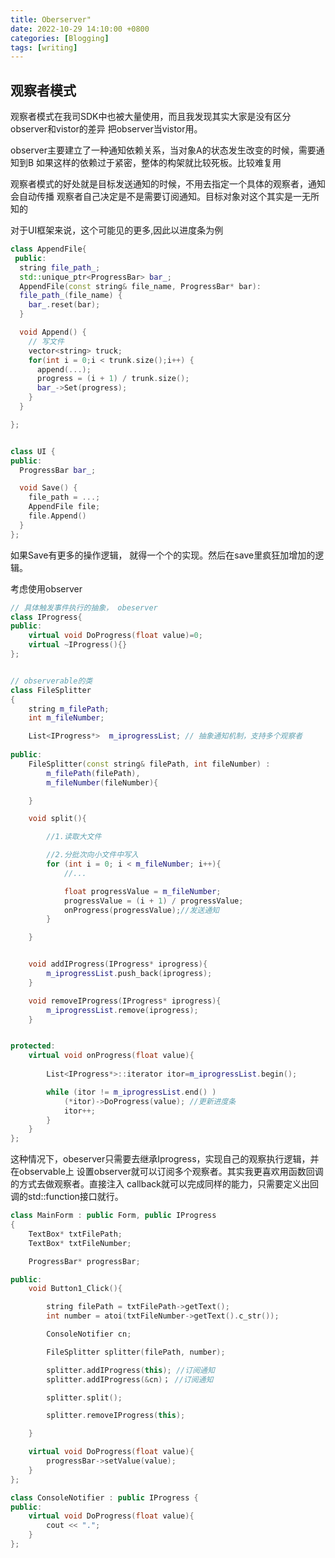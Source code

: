 ```yaml
---
title: Oberserver"
date: 2022-10-29 14:10:00 +0800
categories: [Blogging]
tags: [writing]
---
```


## 观察者模式

观察者模式在我司SDK中也被大量使用，而且我发现其实大家是没有区分observer和vistor的差异
把observer当vistor用。

observer主要建立了一种通知依赖关系，当对象A的状态发生改变的时候，需要通知到B
如果这样的依赖过于紧密，整体的构架就比较死板。比较难复用

观察者模式的好处就是目标发送通知的时候，不用去指定一个具体的观察者，通知会自动传播
观察者自己决定是不是需要订阅通知。目标对象对这个其实是一无所知的

对于UI框架来说，这个可能见的更多,因此以进度条为例

```cpp
class AppendFile{
 public:
  string file_path_;
  std::unique_ptr<ProgressBar> bar_;
  AppendFile(const string& file_name, ProgressBar* bar):
  file_path_(file_name) {
    bar_.reset(bar);
  }

  void Append() {
    // 写文件
    vector<string> truck;
    for(int i = 0;i < trunk.size();i++) {
      append(...);
      progress = (i + 1) / trunk.size();
      bar_->Set(progress);
    }
  }

};


class UI {
public:
  ProgressBar bar_;

  void Save() {
    file_path = ...;
    AppendFile file;
    file.Append()
  }
};
```
如果Save有更多的操作逻辑， 就得一个个的实现。然后在save里疯狂加增加的逻辑。

考虑使用observer

```cpp
// 具体触发事件执行的抽象， obeserver
class IProgress{
public:
	virtual void DoProgress(float value)=0;
	virtual ~IProgress(){}
};


// observerable的类
class FileSplitter
{
	string m_filePath;
	int m_fileNumber;

	List<IProgress*>  m_iprogressList; // 抽象通知机制，支持多个观察者
	
public:
	FileSplitter(const string& filePath, int fileNumber) :
		m_filePath(filePath), 
		m_fileNumber(fileNumber){

	}

	void split(){

		//1.读取大文件

		//2.分批次向小文件中写入
		for (int i = 0; i < m_fileNumber; i++){
			//...

			float progressValue = m_fileNumber;
			progressValue = (i + 1) / progressValue;
			onProgress(progressValue);//发送通知
		}

	}


	void addIProgress(IProgress* iprogress){
		m_iprogressList.push_back(iprogress);
	}

	void removeIProgress(IProgress* iprogress){
		m_iprogressList.remove(iprogress);
	}


protected:
	virtual void onProgress(float value){
		
		List<IProgress*>::iterator itor=m_iprogressList.begin();

		while (itor != m_iprogressList.end() )
			(*itor)->DoProgress(value); //更新进度条
			itor++;
		}
	}
};

```

这种情况下，obeserver只需要去继承Iprogress，实现自己的观察执行逻辑，并在observable上
设置observer就可以订阅多个观察者。其实我更喜欢用函数回调的方式去做观察者。直接注入
callback就可以完成同样的能力，只需要定义出回调的std::function接口就行。

```cpp
class MainForm : public Form, public IProgress
{
	TextBox* txtFilePath;
	TextBox* txtFileNumber;

	ProgressBar* progressBar;

public:
	void Button1_Click(){

		string filePath = txtFilePath->getText();
		int number = atoi(txtFileNumber->getText().c_str());

		ConsoleNotifier cn;

		FileSplitter splitter(filePath, number);

		splitter.addIProgress(this); //订阅通知
		splitter.addIProgress(&cn)； //订阅通知

		splitter.split();

		splitter.removeIProgress(this);

	}

	virtual void DoProgress(float value){
		progressBar->setValue(value);
	}
};

class ConsoleNotifier : public IProgress {
public:
	virtual void DoProgress(float value){
		cout << ".";
	}
};


```




